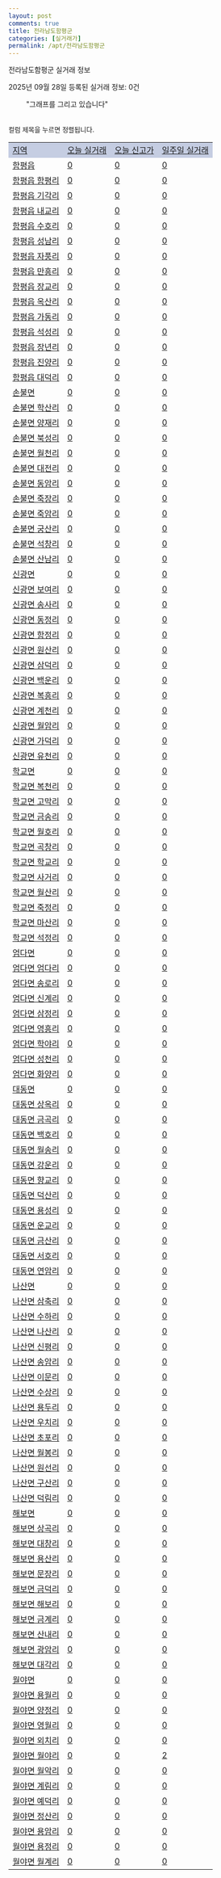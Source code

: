 ```yaml
---
layout: post
comments: true
title: 전라남도함평군
categories: [실거래가]
permalink: /apt/전라남도함평군
---
```


전라남도함평군 실거래 정보

2025년 09월 28일 등록된 실거래 정보: 0건

<!--<script async src="https://pagead2.googlesyndication.com/pagead/js/adsbygoogle.js?client=ca-pub-3485438051770037"
 crossorigin="anonymous"></script>-->

<script type="text/javascript">
  google.charts.load('current', {'packages':['corechart']});
  google.charts.setOnLoadCallback(drawChart);

  function drawChart() {
    var data = google.visualization.arrayToDataTable([['거래일', '매매', '전월세', '전매'], ['21-01', 1, 0, 1], ['21-02', 1, 2, 0], ['21-03', 1, 0, 0], ['21-04', 1, 0, 0], ['21-05', 1, 0, 0], ['21-06', 0, 1, 0], ['21-07', 1, 3, 0], ['21-08', 4, 2, 0], ['21-09', 7, 2, 2], ['21-10', 2, 0, 2], ['21-11', 3, 1, 3], ['21-12', 1, 0, 4], ['22-01', 6, 1, 2], ['22-02', 10, 4, 5], ['22-03', 5, 5, 0], ['22-04', 7, 0, 0], ['22-05', 5, 2, 1], ['22-06', 2, 0, 2], ['22-07', 3, 2, 0], ['22-08', 1, 0, 0], ['23-07', 0, 18, 1], ['23-08', 1, 0, 0], ['23-09', 1, 1, 0], ['23-10', 2, 0, 0], ['23-11', 7, 3, 0], ['23-12', 6, 3, 0], ['24-01', 1, 0, 0], ['24-02', 0, 1, 0], ['24-03', 1, 0, 0], ['24-04', 1, 0, 0], ['24-05', 1, 0, 0], ['24-06', 1, 0, 0], ['24-07', 0, 1, 0], ['24-08', 1, 0, 0], ['24-09', 1, 0, 0], ['24-10', 2, 1, 2], ['24-11', 1, 0, 1], ['24-12', 2, 2, 2], ['25-01', 3, 3, 3], ['25-02', 5, 5, 5], ['25-05', 2, 2, 2], ['25-06', 2, 2, 2], ['25-07', 9, 9, 9], ['25-09', 2, 2, 2]]);

    var options = {
      title: '최근 1년간 유형별 거래량 추이',
      legend: { position: 'bottom' }
    };

    setTimeout(function() {
        var chart = new google.visualization.LineChart(document.getElementById('columnchart_material'));
        chart.draw(data, (options));
        document.getElementById('loading').style.display = 'none';
        var dayLabel = (new Date()).getDay();
        if (dayLabel < 2) {
            sorttable.innerSortFunction.apply(document.getElementById('week'), []);
            sorttable.innerSortFunction.apply(document.getElementById('week'), []);        
        }
        else {
            sorttable.innerSortFunction.apply(document.getElementById('today'), []);
            sorttable.innerSortFunction.apply(document.getElementById('today'), []);
        }
    }, 200);

  }
</script>

<div id="loading" style="z-index:20; display: block; margin-left: 35px">"그래프를 그리고 있습니다"</div>
<div id="columnchart_material" style="width: 95%; margin-left: -35px; display: block"></div>
<!--<div style="width: 95%; margin-left: -35px; display: block">
      <script async src="https://pagead2.googlesyndication.com/pagead/js/adsbygoogle.js?client=ca-pub-3485438051770037"
          crossorigin="anonymous"></script>
      <ins class="adsbygoogle"
          style="display:block"
          data-ad-format="fluid"
          data-ad-layout-key="-fb+5w+4e-db+86"
          data-ad-client="ca-pub-3485438051770037"
          data-ad-slot="1827090281"></ins>
      <script>
          (adsbygoogle = window.adsbygoogle || []).push({});
      </script>
</div>-->
<br>

<font size='small' style='font-size: small;'>컬럼 제목을 누르면 정렬됩니다.</font>
<table class="sortable">
  <tr style='background-color: rgba(114, 132, 186,0.4);'>
    <td id="region"><a href="#">지역</a></td>
    <td id="today"><a href="#">오늘 실거래</a></td>
    <td id="today_new"><a href="#">오늘 신고가</a></td>
    <td id="week"><a href="#">일주일 실거래</a></td>
  </tr>

  
  <tr class="item">
    <td><a href="전라남도함평군함평읍">함평읍</a></td>
    <td><a href="전라남도함평군함평읍">0</a></td>
    <td><a href="전라남도함평군함평읍">0</a></td>
    <td><a href="전라남도함평군함평읍">0</a></td>
  </tr>
    

  <tr class="item">
    <td><a href="전라남도함평군함평읍함평리">함평읍 함평리</a></td>
    <td><a href="전라남도함평군함평읍함평리">0</a></td>
    <td><a href="전라남도함평군함평읍함평리">0</a></td>
    <td><a href="전라남도함평군함평읍함평리">0</a></td>
  </tr>
    

  <tr class="item">
    <td><a href="전라남도함평군함평읍기각리">함평읍 기각리</a></td>
    <td><a href="전라남도함평군함평읍기각리">0</a></td>
    <td><a href="전라남도함평군함평읍기각리">0</a></td>
    <td><a href="전라남도함평군함평읍기각리">0</a></td>
  </tr>
    

  <tr class="item">
    <td><a href="전라남도함평군함평읍내교리">함평읍 내교리</a></td>
    <td><a href="전라남도함평군함평읍내교리">0</a></td>
    <td><a href="전라남도함평군함평읍내교리">0</a></td>
    <td><a href="전라남도함평군함평읍내교리">0</a></td>
  </tr>
    

  <tr class="item">
    <td><a href="전라남도함평군함평읍수호리">함평읍 수호리</a></td>
    <td><a href="전라남도함평군함평읍수호리">0</a></td>
    <td><a href="전라남도함평군함평읍수호리">0</a></td>
    <td><a href="전라남도함평군함평읍수호리">0</a></td>
  </tr>
    

  <tr class="item">
    <td><a href="전라남도함평군함평읍성남리">함평읍 성남리</a></td>
    <td><a href="전라남도함평군함평읍성남리">0</a></td>
    <td><a href="전라남도함평군함평읍성남리">0</a></td>
    <td><a href="전라남도함평군함평읍성남리">0</a></td>
  </tr>
    

  <tr class="item">
    <td><a href="전라남도함평군함평읍자풍리">함평읍 자풍리</a></td>
    <td><a href="전라남도함평군함평읍자풍리">0</a></td>
    <td><a href="전라남도함평군함평읍자풍리">0</a></td>
    <td><a href="전라남도함평군함평읍자풍리">0</a></td>
  </tr>
    

  <tr class="item">
    <td><a href="전라남도함평군함평읍만흥리">함평읍 만흥리</a></td>
    <td><a href="전라남도함평군함평읍만흥리">0</a></td>
    <td><a href="전라남도함평군함평읍만흥리">0</a></td>
    <td><a href="전라남도함평군함평읍만흥리">0</a></td>
  </tr>
    

  <tr class="item">
    <td><a href="전라남도함평군함평읍장교리">함평읍 장교리</a></td>
    <td><a href="전라남도함평군함평읍장교리">0</a></td>
    <td><a href="전라남도함평군함평읍장교리">0</a></td>
    <td><a href="전라남도함평군함평읍장교리">0</a></td>
  </tr>
    

  <tr class="item">
    <td><a href="전라남도함평군함평읍옥산리">함평읍 옥산리</a></td>
    <td><a href="전라남도함평군함평읍옥산리">0</a></td>
    <td><a href="전라남도함평군함평읍옥산리">0</a></td>
    <td><a href="전라남도함평군함평읍옥산리">0</a></td>
  </tr>
    

  <tr class="item">
    <td><a href="전라남도함평군함평읍가동리">함평읍 가동리</a></td>
    <td><a href="전라남도함평군함평읍가동리">0</a></td>
    <td><a href="전라남도함평군함평읍가동리">0</a></td>
    <td><a href="전라남도함평군함평읍가동리">0</a></td>
  </tr>
    

  <tr class="item">
    <td><a href="전라남도함평군함평읍석성리">함평읍 석성리</a></td>
    <td><a href="전라남도함평군함평읍석성리">0</a></td>
    <td><a href="전라남도함평군함평읍석성리">0</a></td>
    <td><a href="전라남도함평군함평읍석성리">0</a></td>
  </tr>
    

  <tr class="item">
    <td><a href="전라남도함평군함평읍장년리">함평읍 장년리</a></td>
    <td><a href="전라남도함평군함평읍장년리">0</a></td>
    <td><a href="전라남도함평군함평읍장년리">0</a></td>
    <td><a href="전라남도함평군함평읍장년리">0</a></td>
  </tr>
    

  <tr class="item">
    <td><a href="전라남도함평군함평읍진양리">함평읍 진양리</a></td>
    <td><a href="전라남도함평군함평읍진양리">0</a></td>
    <td><a href="전라남도함평군함평읍진양리">0</a></td>
    <td><a href="전라남도함평군함평읍진양리">0</a></td>
  </tr>
    

  <tr class="item">
    <td><a href="전라남도함평군함평읍대덕리">함평읍 대덕리</a></td>
    <td><a href="전라남도함평군함평읍대덕리">0</a></td>
    <td><a href="전라남도함평군함평읍대덕리">0</a></td>
    <td><a href="전라남도함평군함평읍대덕리">0</a></td>
  </tr>
    

  <tr class="item">
    <td><a href="전라남도함평군손불면">손불면</a></td>
    <td><a href="전라남도함평군손불면">0</a></td>
    <td><a href="전라남도함평군손불면">0</a></td>
    <td><a href="전라남도함평군손불면">0</a></td>
  </tr>
    

  <tr class="item">
    <td><a href="전라남도함평군손불면학산리">손불면 학산리</a></td>
    <td><a href="전라남도함평군손불면학산리">0</a></td>
    <td><a href="전라남도함평군손불면학산리">0</a></td>
    <td><a href="전라남도함평군손불면학산리">0</a></td>
  </tr>
    

  <tr class="item">
    <td><a href="전라남도함평군손불면양재리">손불면 양재리</a></td>
    <td><a href="전라남도함평군손불면양재리">0</a></td>
    <td><a href="전라남도함평군손불면양재리">0</a></td>
    <td><a href="전라남도함평군손불면양재리">0</a></td>
  </tr>
    

  <tr class="item">
    <td><a href="전라남도함평군손불면북성리">손불면 북성리</a></td>
    <td><a href="전라남도함평군손불면북성리">0</a></td>
    <td><a href="전라남도함평군손불면북성리">0</a></td>
    <td><a href="전라남도함평군손불면북성리">0</a></td>
  </tr>
    

  <tr class="item">
    <td><a href="전라남도함평군손불면월천리">손불면 월천리</a></td>
    <td><a href="전라남도함평군손불면월천리">0</a></td>
    <td><a href="전라남도함평군손불면월천리">0</a></td>
    <td><a href="전라남도함평군손불면월천리">0</a></td>
  </tr>
    

  <tr class="item">
    <td><a href="전라남도함평군손불면대전리">손불면 대전리</a></td>
    <td><a href="전라남도함평군손불면대전리">0</a></td>
    <td><a href="전라남도함평군손불면대전리">0</a></td>
    <td><a href="전라남도함평군손불면대전리">0</a></td>
  </tr>
    

  <tr class="item">
    <td><a href="전라남도함평군손불면동암리">손불면 동암리</a></td>
    <td><a href="전라남도함평군손불면동암리">0</a></td>
    <td><a href="전라남도함평군손불면동암리">0</a></td>
    <td><a href="전라남도함평군손불면동암리">0</a></td>
  </tr>
    

  <tr class="item">
    <td><a href="전라남도함평군손불면죽장리">손불면 죽장리</a></td>
    <td><a href="전라남도함평군손불면죽장리">0</a></td>
    <td><a href="전라남도함평군손불면죽장리">0</a></td>
    <td><a href="전라남도함평군손불면죽장리">0</a></td>
  </tr>
    

  <tr class="item">
    <td><a href="전라남도함평군손불면죽암리">손불면 죽암리</a></td>
    <td><a href="전라남도함평군손불면죽암리">0</a></td>
    <td><a href="전라남도함평군손불면죽암리">0</a></td>
    <td><a href="전라남도함평군손불면죽암리">0</a></td>
  </tr>
    

  <tr class="item">
    <td><a href="전라남도함평군손불면궁산리">손불면 궁산리</a></td>
    <td><a href="전라남도함평군손불면궁산리">0</a></td>
    <td><a href="전라남도함평군손불면궁산리">0</a></td>
    <td><a href="전라남도함평군손불면궁산리">0</a></td>
  </tr>
    

  <tr class="item">
    <td><a href="전라남도함평군손불면석창리">손불면 석창리</a></td>
    <td><a href="전라남도함평군손불면석창리">0</a></td>
    <td><a href="전라남도함평군손불면석창리">0</a></td>
    <td><a href="전라남도함평군손불면석창리">0</a></td>
  </tr>
    

  <tr class="item">
    <td><a href="전라남도함평군손불면산남리">손불면 산남리</a></td>
    <td><a href="전라남도함평군손불면산남리">0</a></td>
    <td><a href="전라남도함평군손불면산남리">0</a></td>
    <td><a href="전라남도함평군손불면산남리">0</a></td>
  </tr>
    

  <tr class="item">
    <td><a href="전라남도함평군신광면">신광면</a></td>
    <td><a href="전라남도함평군신광면">0</a></td>
    <td><a href="전라남도함평군신광면">0</a></td>
    <td><a href="전라남도함평군신광면">0</a></td>
  </tr>
    

  <tr class="item">
    <td><a href="전라남도함평군신광면보여리">신광면 보여리</a></td>
    <td><a href="전라남도함평군신광면보여리">0</a></td>
    <td><a href="전라남도함평군신광면보여리">0</a></td>
    <td><a href="전라남도함평군신광면보여리">0</a></td>
  </tr>
    

  <tr class="item">
    <td><a href="전라남도함평군신광면송사리">신광면 송사리</a></td>
    <td><a href="전라남도함평군신광면송사리">0</a></td>
    <td><a href="전라남도함평군신광면송사리">0</a></td>
    <td><a href="전라남도함평군신광면송사리">0</a></td>
  </tr>
    

  <tr class="item">
    <td><a href="전라남도함평군신광면동정리">신광면 동정리</a></td>
    <td><a href="전라남도함평군신광면동정리">0</a></td>
    <td><a href="전라남도함평군신광면동정리">0</a></td>
    <td><a href="전라남도함평군신광면동정리">0</a></td>
  </tr>
    

  <tr class="item">
    <td><a href="전라남도함평군신광면함정리">신광면 함정리</a></td>
    <td><a href="전라남도함평군신광면함정리">0</a></td>
    <td><a href="전라남도함평군신광면함정리">0</a></td>
    <td><a href="전라남도함평군신광면함정리">0</a></td>
  </tr>
    

  <tr class="item">
    <td><a href="전라남도함평군신광면원산리">신광면 원산리</a></td>
    <td><a href="전라남도함평군신광면원산리">0</a></td>
    <td><a href="전라남도함평군신광면원산리">0</a></td>
    <td><a href="전라남도함평군신광면원산리">0</a></td>
  </tr>
    

  <tr class="item">
    <td><a href="전라남도함평군신광면삼덕리">신광면 삼덕리</a></td>
    <td><a href="전라남도함평군신광면삼덕리">0</a></td>
    <td><a href="전라남도함평군신광면삼덕리">0</a></td>
    <td><a href="전라남도함평군신광면삼덕리">0</a></td>
  </tr>
    

  <tr class="item">
    <td><a href="전라남도함평군신광면백운리">신광면 백운리</a></td>
    <td><a href="전라남도함평군신광면백운리">0</a></td>
    <td><a href="전라남도함평군신광면백운리">0</a></td>
    <td><a href="전라남도함평군신광면백운리">0</a></td>
  </tr>
    

  <tr class="item">
    <td><a href="전라남도함평군신광면복흥리">신광면 복흥리</a></td>
    <td><a href="전라남도함평군신광면복흥리">0</a></td>
    <td><a href="전라남도함평군신광면복흥리">0</a></td>
    <td><a href="전라남도함평군신광면복흥리">0</a></td>
  </tr>
    

  <tr class="item">
    <td><a href="전라남도함평군신광면계천리">신광면 계천리</a></td>
    <td><a href="전라남도함평군신광면계천리">0</a></td>
    <td><a href="전라남도함평군신광면계천리">0</a></td>
    <td><a href="전라남도함평군신광면계천리">0</a></td>
  </tr>
    

  <tr class="item">
    <td><a href="전라남도함평군신광면월암리">신광면 월암리</a></td>
    <td><a href="전라남도함평군신광면월암리">0</a></td>
    <td><a href="전라남도함평군신광면월암리">0</a></td>
    <td><a href="전라남도함평군신광면월암리">0</a></td>
  </tr>
    

  <tr class="item">
    <td><a href="전라남도함평군신광면가덕리">신광면 가덕리</a></td>
    <td><a href="전라남도함평군신광면가덕리">0</a></td>
    <td><a href="전라남도함평군신광면가덕리">0</a></td>
    <td><a href="전라남도함평군신광면가덕리">0</a></td>
  </tr>
    

  <tr class="item">
    <td><a href="전라남도함평군신광면유천리">신광면 유천리</a></td>
    <td><a href="전라남도함평군신광면유천리">0</a></td>
    <td><a href="전라남도함평군신광면유천리">0</a></td>
    <td><a href="전라남도함평군신광면유천리">0</a></td>
  </tr>
    

  <tr class="item">
    <td><a href="전라남도함평군학교면">학교면</a></td>
    <td><a href="전라남도함평군학교면">0</a></td>
    <td><a href="전라남도함평군학교면">0</a></td>
    <td><a href="전라남도함평군학교면">0</a></td>
  </tr>
    

  <tr class="item">
    <td><a href="전라남도함평군학교면복천리">학교면 복천리</a></td>
    <td><a href="전라남도함평군학교면복천리">0</a></td>
    <td><a href="전라남도함평군학교면복천리">0</a></td>
    <td><a href="전라남도함평군학교면복천리">0</a></td>
  </tr>
    

  <tr class="item">
    <td><a href="전라남도함평군학교면고막리">학교면 고막리</a></td>
    <td><a href="전라남도함평군학교면고막리">0</a></td>
    <td><a href="전라남도함평군학교면고막리">0</a></td>
    <td><a href="전라남도함평군학교면고막리">0</a></td>
  </tr>
    

  <tr class="item">
    <td><a href="전라남도함평군학교면금송리">학교면 금송리</a></td>
    <td><a href="전라남도함평군학교면금송리">0</a></td>
    <td><a href="전라남도함평군학교면금송리">0</a></td>
    <td><a href="전라남도함평군학교면금송리">0</a></td>
  </tr>
    

  <tr class="item">
    <td><a href="전라남도함평군학교면월호리">학교면 월호리</a></td>
    <td><a href="전라남도함평군학교면월호리">0</a></td>
    <td><a href="전라남도함평군학교면월호리">0</a></td>
    <td><a href="전라남도함평군학교면월호리">0</a></td>
  </tr>
    

  <tr class="item">
    <td><a href="전라남도함평군학교면곡창리">학교면 곡창리</a></td>
    <td><a href="전라남도함평군학교면곡창리">0</a></td>
    <td><a href="전라남도함평군학교면곡창리">0</a></td>
    <td><a href="전라남도함평군학교면곡창리">0</a></td>
  </tr>
    

  <tr class="item">
    <td><a href="전라남도함평군학교면학교리">학교면 학교리</a></td>
    <td><a href="전라남도함평군학교면학교리">0</a></td>
    <td><a href="전라남도함평군학교면학교리">0</a></td>
    <td><a href="전라남도함평군학교면학교리">0</a></td>
  </tr>
    

  <tr class="item">
    <td><a href="전라남도함평군학교면사거리">학교면 사거리</a></td>
    <td><a href="전라남도함평군학교면사거리">0</a></td>
    <td><a href="전라남도함평군학교면사거리">0</a></td>
    <td><a href="전라남도함평군학교면사거리">0</a></td>
  </tr>
    

  <tr class="item">
    <td><a href="전라남도함평군학교면월산리">학교면 월산리</a></td>
    <td><a href="전라남도함평군학교면월산리">0</a></td>
    <td><a href="전라남도함평군학교면월산리">0</a></td>
    <td><a href="전라남도함평군학교면월산리">0</a></td>
  </tr>
    

  <tr class="item">
    <td><a href="전라남도함평군학교면죽정리">학교면 죽정리</a></td>
    <td><a href="전라남도함평군학교면죽정리">0</a></td>
    <td><a href="전라남도함평군학교면죽정리">0</a></td>
    <td><a href="전라남도함평군학교면죽정리">0</a></td>
  </tr>
    

  <tr class="item">
    <td><a href="전라남도함평군학교면마산리">학교면 마산리</a></td>
    <td><a href="전라남도함평군학교면마산리">0</a></td>
    <td><a href="전라남도함평군학교면마산리">0</a></td>
    <td><a href="전라남도함평군학교면마산리">0</a></td>
  </tr>
    

  <tr class="item">
    <td><a href="전라남도함평군학교면석정리">학교면 석정리</a></td>
    <td><a href="전라남도함평군학교면석정리">0</a></td>
    <td><a href="전라남도함평군학교면석정리">0</a></td>
    <td><a href="전라남도함평군학교면석정리">0</a></td>
  </tr>
    

  <tr class="item">
    <td><a href="전라남도함평군엄다면">엄다면</a></td>
    <td><a href="전라남도함평군엄다면">0</a></td>
    <td><a href="전라남도함평군엄다면">0</a></td>
    <td><a href="전라남도함평군엄다면">0</a></td>
  </tr>
    

  <tr class="item">
    <td><a href="전라남도함평군엄다면엄다리">엄다면 엄다리</a></td>
    <td><a href="전라남도함평군엄다면엄다리">0</a></td>
    <td><a href="전라남도함평군엄다면엄다리">0</a></td>
    <td><a href="전라남도함평군엄다면엄다리">0</a></td>
  </tr>
    

  <tr class="item">
    <td><a href="전라남도함평군엄다면송로리">엄다면 송로리</a></td>
    <td><a href="전라남도함평군엄다면송로리">0</a></td>
    <td><a href="전라남도함평군엄다면송로리">0</a></td>
    <td><a href="전라남도함평군엄다면송로리">0</a></td>
  </tr>
    

  <tr class="item">
    <td><a href="전라남도함평군엄다면신계리">엄다면 신계리</a></td>
    <td><a href="전라남도함평군엄다면신계리">0</a></td>
    <td><a href="전라남도함평군엄다면신계리">0</a></td>
    <td><a href="전라남도함평군엄다면신계리">0</a></td>
  </tr>
    

  <tr class="item">
    <td><a href="전라남도함평군엄다면삼정리">엄다면 삼정리</a></td>
    <td><a href="전라남도함평군엄다면삼정리">0</a></td>
    <td><a href="전라남도함평군엄다면삼정리">0</a></td>
    <td><a href="전라남도함평군엄다면삼정리">0</a></td>
  </tr>
    

  <tr class="item">
    <td><a href="전라남도함평군엄다면영흥리">엄다면 영흥리</a></td>
    <td><a href="전라남도함평군엄다면영흥리">0</a></td>
    <td><a href="전라남도함평군엄다면영흥리">0</a></td>
    <td><a href="전라남도함평군엄다면영흥리">0</a></td>
  </tr>
    

  <tr class="item">
    <td><a href="전라남도함평군엄다면학야리">엄다면 학야리</a></td>
    <td><a href="전라남도함평군엄다면학야리">0</a></td>
    <td><a href="전라남도함평군엄다면학야리">0</a></td>
    <td><a href="전라남도함평군엄다면학야리">0</a></td>
  </tr>
    

  <tr class="item">
    <td><a href="전라남도함평군엄다면성천리">엄다면 성천리</a></td>
    <td><a href="전라남도함평군엄다면성천리">0</a></td>
    <td><a href="전라남도함평군엄다면성천리">0</a></td>
    <td><a href="전라남도함평군엄다면성천리">0</a></td>
  </tr>
    

  <tr class="item">
    <td><a href="전라남도함평군엄다면화양리">엄다면 화양리</a></td>
    <td><a href="전라남도함평군엄다면화양리">0</a></td>
    <td><a href="전라남도함평군엄다면화양리">0</a></td>
    <td><a href="전라남도함평군엄다면화양리">0</a></td>
  </tr>
    

  <tr class="item">
    <td><a href="전라남도함평군대동면">대동면</a></td>
    <td><a href="전라남도함평군대동면">0</a></td>
    <td><a href="전라남도함평군대동면">0</a></td>
    <td><a href="전라남도함평군대동면">0</a></td>
  </tr>
    

  <tr class="item">
    <td><a href="전라남도함평군대동면상옥리">대동면 상옥리</a></td>
    <td><a href="전라남도함평군대동면상옥리">0</a></td>
    <td><a href="전라남도함평군대동면상옥리">0</a></td>
    <td><a href="전라남도함평군대동면상옥리">0</a></td>
  </tr>
    

  <tr class="item">
    <td><a href="전라남도함평군대동면금곡리">대동면 금곡리</a></td>
    <td><a href="전라남도함평군대동면금곡리">0</a></td>
    <td><a href="전라남도함평군대동면금곡리">0</a></td>
    <td><a href="전라남도함평군대동면금곡리">0</a></td>
  </tr>
    

  <tr class="item">
    <td><a href="전라남도함평군대동면백호리">대동면 백호리</a></td>
    <td><a href="전라남도함평군대동면백호리">0</a></td>
    <td><a href="전라남도함평군대동면백호리">0</a></td>
    <td><a href="전라남도함평군대동면백호리">0</a></td>
  </tr>
    

  <tr class="item">
    <td><a href="전라남도함평군대동면월송리">대동면 월송리</a></td>
    <td><a href="전라남도함평군대동면월송리">0</a></td>
    <td><a href="전라남도함평군대동면월송리">0</a></td>
    <td><a href="전라남도함평군대동면월송리">0</a></td>
  </tr>
    

  <tr class="item">
    <td><a href="전라남도함평군대동면강운리">대동면 강운리</a></td>
    <td><a href="전라남도함평군대동면강운리">0</a></td>
    <td><a href="전라남도함평군대동면강운리">0</a></td>
    <td><a href="전라남도함평군대동면강운리">0</a></td>
  </tr>
    

  <tr class="item">
    <td><a href="전라남도함평군대동면향교리">대동면 향교리</a></td>
    <td><a href="전라남도함평군대동면향교리">0</a></td>
    <td><a href="전라남도함평군대동면향교리">0</a></td>
    <td><a href="전라남도함평군대동면향교리">0</a></td>
  </tr>
    

  <tr class="item">
    <td><a href="전라남도함평군대동면덕산리">대동면 덕산리</a></td>
    <td><a href="전라남도함평군대동면덕산리">0</a></td>
    <td><a href="전라남도함평군대동면덕산리">0</a></td>
    <td><a href="전라남도함평군대동면덕산리">0</a></td>
  </tr>
    

  <tr class="item">
    <td><a href="전라남도함평군대동면용성리">대동면 용성리</a></td>
    <td><a href="전라남도함평군대동면용성리">0</a></td>
    <td><a href="전라남도함평군대동면용성리">0</a></td>
    <td><a href="전라남도함평군대동면용성리">0</a></td>
  </tr>
    

  <tr class="item">
    <td><a href="전라남도함평군대동면운교리">대동면 운교리</a></td>
    <td><a href="전라남도함평군대동면운교리">0</a></td>
    <td><a href="전라남도함평군대동면운교리">0</a></td>
    <td><a href="전라남도함평군대동면운교리">0</a></td>
  </tr>
    

  <tr class="item">
    <td><a href="전라남도함평군대동면금산리">대동면 금산리</a></td>
    <td><a href="전라남도함평군대동면금산리">0</a></td>
    <td><a href="전라남도함평군대동면금산리">0</a></td>
    <td><a href="전라남도함평군대동면금산리">0</a></td>
  </tr>
    

  <tr class="item">
    <td><a href="전라남도함평군대동면서호리">대동면 서호리</a></td>
    <td><a href="전라남도함평군대동면서호리">0</a></td>
    <td><a href="전라남도함평군대동면서호리">0</a></td>
    <td><a href="전라남도함평군대동면서호리">0</a></td>
  </tr>
    

  <tr class="item">
    <td><a href="전라남도함평군대동면연암리">대동면 연암리</a></td>
    <td><a href="전라남도함평군대동면연암리">0</a></td>
    <td><a href="전라남도함평군대동면연암리">0</a></td>
    <td><a href="전라남도함평군대동면연암리">0</a></td>
  </tr>
    

  <tr class="item">
    <td><a href="전라남도함평군나산면">나산면</a></td>
    <td><a href="전라남도함평군나산면">0</a></td>
    <td><a href="전라남도함평군나산면">0</a></td>
    <td><a href="전라남도함평군나산면">0</a></td>
  </tr>
    

  <tr class="item">
    <td><a href="전라남도함평군나산면삼축리">나산면 삼축리</a></td>
    <td><a href="전라남도함평군나산면삼축리">0</a></td>
    <td><a href="전라남도함평군나산면삼축리">0</a></td>
    <td><a href="전라남도함평군나산면삼축리">0</a></td>
  </tr>
    

  <tr class="item">
    <td><a href="전라남도함평군나산면수하리">나산면 수하리</a></td>
    <td><a href="전라남도함평군나산면수하리">0</a></td>
    <td><a href="전라남도함평군나산면수하리">0</a></td>
    <td><a href="전라남도함평군나산면수하리">0</a></td>
  </tr>
    

  <tr class="item">
    <td><a href="전라남도함평군나산면나산리">나산면 나산리</a></td>
    <td><a href="전라남도함평군나산면나산리">0</a></td>
    <td><a href="전라남도함평군나산면나산리">0</a></td>
    <td><a href="전라남도함평군나산면나산리">0</a></td>
  </tr>
    

  <tr class="item">
    <td><a href="전라남도함평군나산면신평리">나산면 신평리</a></td>
    <td><a href="전라남도함평군나산면신평리">0</a></td>
    <td><a href="전라남도함평군나산면신평리">0</a></td>
    <td><a href="전라남도함평군나산면신평리">0</a></td>
  </tr>
    

  <tr class="item">
    <td><a href="전라남도함평군나산면송암리">나산면 송암리</a></td>
    <td><a href="전라남도함평군나산면송암리">0</a></td>
    <td><a href="전라남도함평군나산면송암리">0</a></td>
    <td><a href="전라남도함평군나산면송암리">0</a></td>
  </tr>
    

  <tr class="item">
    <td><a href="전라남도함평군나산면이문리">나산면 이문리</a></td>
    <td><a href="전라남도함평군나산면이문리">0</a></td>
    <td><a href="전라남도함평군나산면이문리">0</a></td>
    <td><a href="전라남도함평군나산면이문리">0</a></td>
  </tr>
    

  <tr class="item">
    <td><a href="전라남도함평군나산면수상리">나산면 수상리</a></td>
    <td><a href="전라남도함평군나산면수상리">0</a></td>
    <td><a href="전라남도함평군나산면수상리">0</a></td>
    <td><a href="전라남도함평군나산면수상리">0</a></td>
  </tr>
    

  <tr class="item">
    <td><a href="전라남도함평군나산면용두리">나산면 용두리</a></td>
    <td><a href="전라남도함평군나산면용두리">0</a></td>
    <td><a href="전라남도함평군나산면용두리">0</a></td>
    <td><a href="전라남도함평군나산면용두리">0</a></td>
  </tr>
    

  <tr class="item">
    <td><a href="전라남도함평군나산면우치리">나산면 우치리</a></td>
    <td><a href="전라남도함평군나산면우치리">0</a></td>
    <td><a href="전라남도함평군나산면우치리">0</a></td>
    <td><a href="전라남도함평군나산면우치리">0</a></td>
  </tr>
    

  <tr class="item">
    <td><a href="전라남도함평군나산면초포리">나산면 초포리</a></td>
    <td><a href="전라남도함평군나산면초포리">0</a></td>
    <td><a href="전라남도함평군나산면초포리">0</a></td>
    <td><a href="전라남도함평군나산면초포리">0</a></td>
  </tr>
    

  <tr class="item">
    <td><a href="전라남도함평군나산면월봉리">나산면 월봉리</a></td>
    <td><a href="전라남도함평군나산면월봉리">0</a></td>
    <td><a href="전라남도함평군나산면월봉리">0</a></td>
    <td><a href="전라남도함평군나산면월봉리">0</a></td>
  </tr>
    

  <tr class="item">
    <td><a href="전라남도함평군나산면원선리">나산면 원선리</a></td>
    <td><a href="전라남도함평군나산면원선리">0</a></td>
    <td><a href="전라남도함평군나산면원선리">0</a></td>
    <td><a href="전라남도함평군나산면원선리">0</a></td>
  </tr>
    

  <tr class="item">
    <td><a href="전라남도함평군나산면구산리">나산면 구산리</a></td>
    <td><a href="전라남도함평군나산면구산리">0</a></td>
    <td><a href="전라남도함평군나산면구산리">0</a></td>
    <td><a href="전라남도함평군나산면구산리">0</a></td>
  </tr>
    

  <tr class="item">
    <td><a href="전라남도함평군나산면덕림리">나산면 덕림리</a></td>
    <td><a href="전라남도함평군나산면덕림리">0</a></td>
    <td><a href="전라남도함평군나산면덕림리">0</a></td>
    <td><a href="전라남도함평군나산면덕림리">0</a></td>
  </tr>
    

  <tr class="item">
    <td><a href="전라남도함평군해보면">해보면</a></td>
    <td><a href="전라남도함평군해보면">0</a></td>
    <td><a href="전라남도함평군해보면">0</a></td>
    <td><a href="전라남도함평군해보면">0</a></td>
  </tr>
    

  <tr class="item">
    <td><a href="전라남도함평군해보면상곡리">해보면 상곡리</a></td>
    <td><a href="전라남도함평군해보면상곡리">0</a></td>
    <td><a href="전라남도함평군해보면상곡리">0</a></td>
    <td><a href="전라남도함평군해보면상곡리">0</a></td>
  </tr>
    

  <tr class="item">
    <td><a href="전라남도함평군해보면대창리">해보면 대창리</a></td>
    <td><a href="전라남도함평군해보면대창리">0</a></td>
    <td><a href="전라남도함평군해보면대창리">0</a></td>
    <td><a href="전라남도함평군해보면대창리">0</a></td>
  </tr>
    

  <tr class="item">
    <td><a href="전라남도함평군해보면용산리">해보면 용산리</a></td>
    <td><a href="전라남도함평군해보면용산리">0</a></td>
    <td><a href="전라남도함평군해보면용산리">0</a></td>
    <td><a href="전라남도함평군해보면용산리">0</a></td>
  </tr>
    

  <tr class="item">
    <td><a href="전라남도함평군해보면문장리">해보면 문장리</a></td>
    <td><a href="전라남도함평군해보면문장리">0</a></td>
    <td><a href="전라남도함평군해보면문장리">0</a></td>
    <td><a href="전라남도함평군해보면문장리">0</a></td>
  </tr>
    

  <tr class="item">
    <td><a href="전라남도함평군해보면금덕리">해보면 금덕리</a></td>
    <td><a href="전라남도함평군해보면금덕리">0</a></td>
    <td><a href="전라남도함평군해보면금덕리">0</a></td>
    <td><a href="전라남도함평군해보면금덕리">0</a></td>
  </tr>
    

  <tr class="item">
    <td><a href="전라남도함평군해보면해보리">해보면 해보리</a></td>
    <td><a href="전라남도함평군해보면해보리">0</a></td>
    <td><a href="전라남도함평군해보면해보리">0</a></td>
    <td><a href="전라남도함평군해보면해보리">0</a></td>
  </tr>
    

  <tr class="item">
    <td><a href="전라남도함평군해보면금계리">해보면 금계리</a></td>
    <td><a href="전라남도함평군해보면금계리">0</a></td>
    <td><a href="전라남도함평군해보면금계리">0</a></td>
    <td><a href="전라남도함평군해보면금계리">0</a></td>
  </tr>
    

  <tr class="item">
    <td><a href="전라남도함평군해보면산내리">해보면 산내리</a></td>
    <td><a href="전라남도함평군해보면산내리">0</a></td>
    <td><a href="전라남도함평군해보면산내리">0</a></td>
    <td><a href="전라남도함평군해보면산내리">0</a></td>
  </tr>
    

  <tr class="item">
    <td><a href="전라남도함평군해보면광암리">해보면 광암리</a></td>
    <td><a href="전라남도함평군해보면광암리">0</a></td>
    <td><a href="전라남도함평군해보면광암리">0</a></td>
    <td><a href="전라남도함평군해보면광암리">0</a></td>
  </tr>
    

  <tr class="item">
    <td><a href="전라남도함평군해보면대각리">해보면 대각리</a></td>
    <td><a href="전라남도함평군해보면대각리">0</a></td>
    <td><a href="전라남도함평군해보면대각리">0</a></td>
    <td><a href="전라남도함평군해보면대각리">0</a></td>
  </tr>
    

  <tr class="item">
    <td><a href="전라남도함평군월야면">월야면</a></td>
    <td><a href="전라남도함평군월야면">0</a></td>
    <td><a href="전라남도함평군월야면">0</a></td>
    <td><a href="전라남도함평군월야면">0</a></td>
  </tr>
    

  <tr class="item">
    <td><a href="전라남도함평군월야면용월리">월야면 용월리</a></td>
    <td><a href="전라남도함평군월야면용월리">0</a></td>
    <td><a href="전라남도함평군월야면용월리">0</a></td>
    <td><a href="전라남도함평군월야면용월리">0</a></td>
  </tr>
    

  <tr class="item">
    <td><a href="전라남도함평군월야면양정리">월야면 양정리</a></td>
    <td><a href="전라남도함평군월야면양정리">0</a></td>
    <td><a href="전라남도함평군월야면양정리">0</a></td>
    <td><a href="전라남도함평군월야면양정리">0</a></td>
  </tr>
    

  <tr class="item">
    <td><a href="전라남도함평군월야면영월리">월야면 영월리</a></td>
    <td><a href="전라남도함평군월야면영월리">0</a></td>
    <td><a href="전라남도함평군월야면영월리">0</a></td>
    <td><a href="전라남도함평군월야면영월리">0</a></td>
  </tr>
    

  <tr class="item">
    <td><a href="전라남도함평군월야면외치리">월야면 외치리</a></td>
    <td><a href="전라남도함평군월야면외치리">0</a></td>
    <td><a href="전라남도함평군월야면외치리">0</a></td>
    <td><a href="전라남도함평군월야면외치리">0</a></td>
  </tr>
    

  <tr class="item">
    <td><a href="전라남도함평군월야면월야리">월야면 월야리</a></td>
    <td><a href="전라남도함평군월야면월야리">0</a></td>
    <td><a href="전라남도함평군월야면월야리">0</a></td>
    <td><a href="전라남도함평군월야면월야리">2</a></td>
  </tr>
    

  <tr class="item">
    <td><a href="전라남도함평군월야면월악리">월야면 월악리</a></td>
    <td><a href="전라남도함평군월야면월악리">0</a></td>
    <td><a href="전라남도함평군월야면월악리">0</a></td>
    <td><a href="전라남도함평군월야면월악리">0</a></td>
  </tr>
    

  <tr class="item">
    <td><a href="전라남도함평군월야면계림리">월야면 계림리</a></td>
    <td><a href="전라남도함평군월야면계림리">0</a></td>
    <td><a href="전라남도함평군월야면계림리">0</a></td>
    <td><a href="전라남도함평군월야면계림리">0</a></td>
  </tr>
    

  <tr class="item">
    <td><a href="전라남도함평군월야면예덕리">월야면 예덕리</a></td>
    <td><a href="전라남도함평군월야면예덕리">0</a></td>
    <td><a href="전라남도함평군월야면예덕리">0</a></td>
    <td><a href="전라남도함평군월야면예덕리">0</a></td>
  </tr>
    

  <tr class="item">
    <td><a href="전라남도함평군월야면정산리">월야면 정산리</a></td>
    <td><a href="전라남도함평군월야면정산리">0</a></td>
    <td><a href="전라남도함평군월야면정산리">0</a></td>
    <td><a href="전라남도함평군월야면정산리">0</a></td>
  </tr>
    

  <tr class="item">
    <td><a href="전라남도함평군월야면용암리">월야면 용암리</a></td>
    <td><a href="전라남도함평군월야면용암리">0</a></td>
    <td><a href="전라남도함평군월야면용암리">0</a></td>
    <td><a href="전라남도함평군월야면용암리">0</a></td>
  </tr>
    

  <tr class="item">
    <td><a href="전라남도함평군월야면용정리">월야면 용정리</a></td>
    <td><a href="전라남도함평군월야면용정리">0</a></td>
    <td><a href="전라남도함평군월야면용정리">0</a></td>
    <td><a href="전라남도함평군월야면용정리">0</a></td>
  </tr>
    

  <tr class="item">
    <td><a href="전라남도함평군월야면월계리">월야면 월계리</a></td>
    <td><a href="전라남도함평군월야면월계리">0</a></td>
    <td><a href="전라남도함평군월야면월계리">0</a></td>
    <td><a href="전라남도함평군월야면월계리">0</a></td>
  </tr>
    


</table>


    